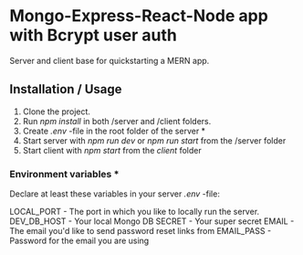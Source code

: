 # Mongo-Express-React-Node app with Bcrypt user auth

Server and client base for quickstarting a MERN app.

## Installation / Usage

1. Clone the project. 
2. Run *npm install* in both /server and /client folders.
3. Create *.env* -file in the root folder of the server *
4. Start server with *npm run dev* or *npm run start* from the /server folder
5. Start client with *npm start* from the *client* folder

### Environment variables *

Declare at least these variables in your server *.env* -file:

LOCAL_PORT - The port in which you like to locally run the server.
DEV_DB_HOST - Your local Mongo DB
SECRET - Your super secret
EMAIL - The email you'd like to send password reset links from
EMAIL_PASS - Password for the email you are using